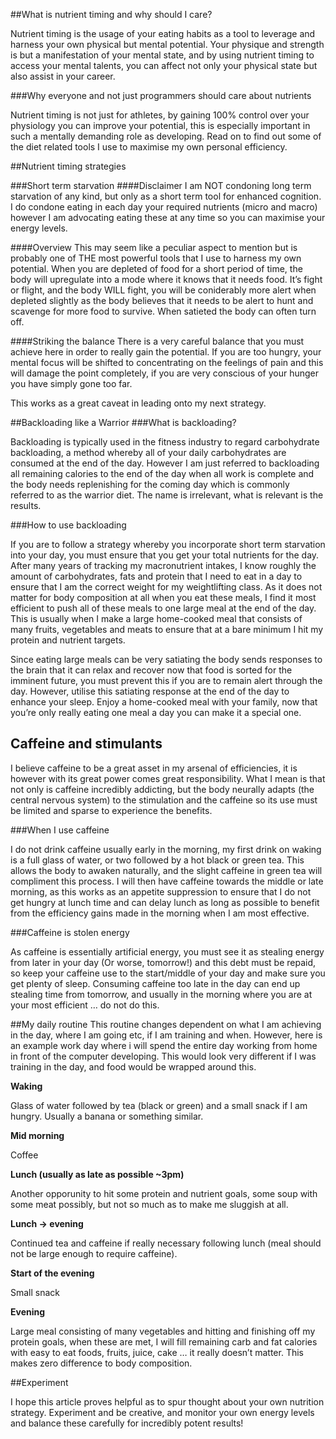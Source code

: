 ##What is nutrient timing and why should I care?

Nutrient timing is the usage of your eating habits as a tool to leverage and harness your own physical but mental potential. Your physique and strength is but a manifestation of your mental state, and by using nutrient timing to access your mental talents, you can affect not only your physical state but also assist in your career.

###Why everyone and not just programmers should care about nutrients

Nutrient timing is not just for athletes, by gaining 100% control over your physiology you can improve your potential, this is especially important in such a mentally demanding role as developing. Read on to find out some of the diet related tools I use to maximise my own personal efficiency.

##Nutrient timing strategies

###Short term starvation
####Disclaimer
I am NOT condoning long term starvation of any kind, but only as a short term tool for enhanced cognition. I do condone eating in each day your required nutrients (micro and macro) however I am advocating eating these at any time so you can maximise your energy levels.

####Overview
This may seem like a peculiar aspect to mention but is probably one of THE most powerful tools that I use to harness my own potential. When you are depleted of food for a short period of time, the body will upregulate into a mode where it knows that it needs food. It’s fight or flight, and the body WILL fight, you will be coniderably more alert when depleted slightly as the body believes that it needs to be alert to hunt and scavenge for more food to survive. When satieted the body can often turn off.

####Striking the balance
There is a very careful balance that you must achieve here in order to really gain the potential. If you are too hungry, your mental focus will be shifted to concentrating on the feelings of pain and this will damage the point completely, if you are very conscious of your hunger you have simply gone too far.

This works as a great caveat in leading onto my next strategy.

##Backloading like a Warrior
###What is backloading?

Backloading is typically used in the fitness industry to regard carbohydrate backloading, a method whereby all of your daily carbohydrates are consumed at the end of the day. However I am just referred to backloading all remaining calories to the end of the day when all work is complete and the body needs replenishing for the coming day which is commonly referred to as the warrior diet. The name is irrelevant, what is relevant is the results.

###How to use backloading

If you are to follow a strategy whereby you incorporate short term starvation into your day, you must ensure that you get your total nutrients for the day. After many years of tracking my macronutrient intakes, I know roughly the amount of carbohydrates, fats and protein that I need to eat in a day to ensure that I am the correct weight for my weightlifting class. As it does not matter for body composition at all when you eat these meals, I find it most efficient to push all of these meals to one large meal at the end of the day. This is usually when I make a large home-cooked meal that consists of many fruits, vegetables and meats to ensure that at a bare minimum I hit my protein and nutrient targets.

Since eating large meals can be very satiating the body sends responses to the brain that it can relax and recover now that food is sorted for the imminent future, you must prevent this if you are to remain alert through the day. However, utilise this satiating response at the end of the day to enhance your sleep. Enjoy a home-cooked meal with your family, now that you’re only really eating one meal a day you can make it a special one.

## Caffeine and stimulants

I believe caffeine to be a great asset in my arsenal of efficiencies, it is however with its great power comes great responsibility. What I mean is that not only is caffeine incredibly addicting, but the body neurally adapts (the central nervous system) to the stimulation and the caffeine so its use must be limited and sparse to experience the benefits.

###When I use caffeine

I do not drink caffeine usually early in the morning, my first drink on waking is a full glass of water, or two followed by a hot black or green tea. This allows the body to awaken naturally, and the slight caffeine in green tea will compliment this process. I will then have caffeine towards the middle or late morning, as this works as an appetite suppression to ensure that I do not get hungry at lunch time and can delay lunch as long as possible to benefit from the efficiency gains made in the morning when I am most effective.

###Caffeine is stolen energy

As caffeine is essentially artificial energy, you must see it as stealing energy from later in your day (Or worse, tomorrow!) and this debt must be repaid, so keep your caffeine use to the start/middle of your day and make sure you get plenty of sleep. Consuming caffeine too late in the day can end up stealing time from tomorrow, and usually in the morning where you are at your most efficient … do not do this.

##My daily routine
This routine changes dependent on what I am achieving in the day, where I am going etc, if I am training and when. However, here is an example work day where i will spend the entire day working from home in front of the computer developing. This would look very different if I was training in the day, and food would be wrapped around this.

**Waking**

Glass of water followed by tea (black or green) and a small snack if I am hungry. Usually a banana or something similar.

**Mid morning**

Coffee

**Lunch (usually as late as possible ~3pm)** 

Another opporunity to hit some protein and nutrient goals, some soup with some meat possibly, but not so much as to make me sluggish at all.

**Lunch -> evening** 

Continued tea and caffeine if really necessary following lunch (meal should not be large enough to require caffeine).

**Start of the evening** 

Small snack

**Evening** 

Large meal consisting of many vegetables and hitting and finishing off my protein goals, when these are met, I will fill remaining carb and fat calories with easy to eat foods, fruits, juice, cake … it really doesn’t matter. This makes zero difference to body composition.

##Experiment

I hope this article proves helpful as to spur thought about your own nutrition strategy. Experiment and be creative, and monitor your own energy levels and balance these carefully for incredibly potent results!